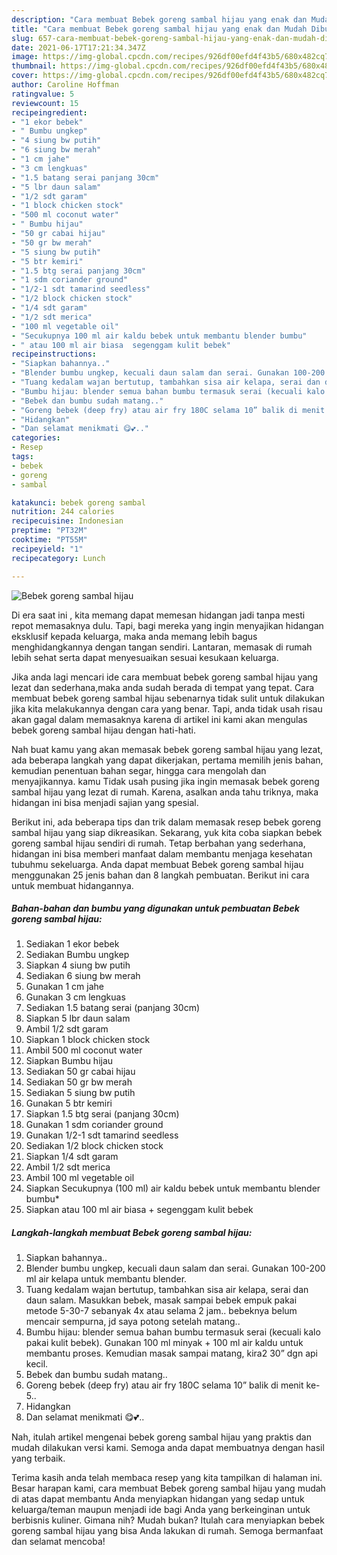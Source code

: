 ```yaml
---
description: "Cara membuat Bebek goreng sambal hijau yang enak dan Mudah Dibuat"
title: "Cara membuat Bebek goreng sambal hijau yang enak dan Mudah Dibuat"
slug: 657-cara-membuat-bebek-goreng-sambal-hijau-yang-enak-dan-mudah-dibuat
date: 2021-06-17T17:21:34.347Z
image: https://img-global.cpcdn.com/recipes/926df00efd4f43b5/680x482cq70/bebek-goreng-sambal-hijau-foto-resep-utama.jpg
thumbnail: https://img-global.cpcdn.com/recipes/926df00efd4f43b5/680x482cq70/bebek-goreng-sambal-hijau-foto-resep-utama.jpg
cover: https://img-global.cpcdn.com/recipes/926df00efd4f43b5/680x482cq70/bebek-goreng-sambal-hijau-foto-resep-utama.jpg
author: Caroline Hoffman
ratingvalue: 5
reviewcount: 15
recipeingredient:
- "1 ekor bebek"
- " Bumbu ungkep"
- "4 siung bw putih"
- "6 siung bw merah"
- "1 cm jahe"
- "3 cm lengkuas"
- "1.5 batang serai panjang 30cm"
- "5 lbr daun salam"
- "1/2 sdt garam"
- "1 block chicken stock"
- "500 ml coconut water"
- " Bumbu hijau"
- "50 gr cabai hijau"
- "50 gr bw merah"
- "5 siung bw putih"
- "5 btr kemiri"
- "1.5 btg serai panjang 30cm"
- "1 sdm coriander ground"
- "1/2-1 sdt tamarind seedless"
- "1/2 block chicken stock"
- "1/4 sdt garam"
- "1/2 sdt merica"
- "100 ml vegetable oil"
- "Secukupnya 100 ml air kaldu bebek untuk membantu blender bumbu"
- " atau 100 ml air biasa  segenggam kulit bebek"
recipeinstructions:
- "Siapkan bahannya.."
- "Blender bumbu ungkep, kecuali daun salam dan serai. Gunakan 100-200 ml air kelapa untuk membantu blender."
- "Tuang kedalam wajan bertutup, tambahkan sisa air kelapa, serai dan daun salam. Masukkan bebek, masak sampai bebek empuk pakai metode 5-30-7 sebanyak 4x atau selama 2 jam.. bebeknya belum mencair sempurna, jd saya potong setelah matang.."
- "Bumbu hijau: blender semua bahan bumbu termasuk serai (kecuali kalo pakai kulit bebek). Gunakan 100 ml minyak + 100 ml air kaldu untuk membantu proses. Kemudian masak sampai matang, kira2 30” dgn api kecil."
- "Bebek dan bumbu sudah matang.."
- "Goreng bebek (deep fry) atau air fry 180C selama 10” balik di menit ke-5.."
- "Hidangkan"
- "Dan selamat menikmati 😋💕.."
categories:
- Resep
tags:
- bebek
- goreng
- sambal

katakunci: bebek goreng sambal 
nutrition: 244 calories
recipecuisine: Indonesian
preptime: "PT32M"
cooktime: "PT55M"
recipeyield: "1"
recipecategory: Lunch

---
```



![Bebek goreng sambal hijau](https://img-global.cpcdn.com/recipes/926df00efd4f43b5/680x482cq70/bebek-goreng-sambal-hijau-foto-resep-utama.jpg)

Di era  saat ini , kita memang dapat memesan hidangan jadi tanpa mesti repot memasaknya dulu. Tapi, bagi mereka yang ingin menyajikan hidangan eksklusif kepada keluarga, maka anda memang lebih bagus menghidangkannya dengan tangan sendiri. Lantaran, memasak di rumah lebih sehat serta dapat menyesuaikan sesuai kesukaan keluarga.

Jika anda lagi mencari ide cara membuat bebek goreng sambal hijau yang lezat dan sederhana,maka anda sudah berada di tempat yang tepat. Cara membuat bebek goreng sambal hijau  sebenarnya tidak sulit untuk dilakukan jika kita melakukannya dengan cara yang benar. Tapi, anda tidak usah risau akan gagal dalam memasaknya 
karena di artikel ini kami akan mengulas bebek goreng sambal hijau dengan hati-hati.  



Nah buat kamu yang akan memasak bebek goreng sambal hijau yang lezat, ada beberapa langkah yang dapat dikerjakan, pertama memilih jenis bahan, kemudian penentuan bahan segar, hingga cara mengolah dan menyajikannya. kamu Tidak usah pusing jika ingin memasak bebek goreng sambal hijau yang lezat di rumah. Karena, asalkan anda  tahu triknya, maka hidangan ini bisa menjadi sajian yang spesial.

Berikut ini, ada beberapa tips dan trik dalam memasak resep bebek goreng sambal hijau yang siap dikreasikan. Sekarang, yuk kita coba siapkan bebek goreng sambal hijau sendiri di rumah. Tetap berbahan yang sederhana, hidangan ini bisa memberi manfaat dalam membantu menjaga kesehatan tubuhmu sekeluarga. Anda dapat membuat Bebek goreng sambal hijau menggunakan 25 jenis bahan dan 8 langkah pembuatan. Berikut ini cara untuk membuat hidangannya.

<!--inarticleads1-->

##### Bahan-bahan dan bumbu yang digunakan untuk pembuatan Bebek goreng sambal hijau:

1. Sediakan 1 ekor bebek
1. Sediakan  Bumbu ungkep
1. Siapkan 4 siung bw putih
1. Sediakan 6 siung bw merah
1. Gunakan 1 cm jahe
1. Gunakan 3 cm lengkuas
1. Sediakan 1.5 batang serai (panjang 30cm)
1. Siapkan 5 lbr daun salam
1. Ambil 1/2 sdt garam
1. Siapkan 1 block chicken stock
1. Ambil 500 ml coconut water
1. Siapkan  Bumbu hijau
1. Sediakan 50 gr cabai hijau
1. Sediakan 50 gr bw merah
1. Sediakan 5 siung bw putih
1. Gunakan 5 btr kemiri
1. Siapkan 1.5 btg serai (panjang 30cm)
1. Gunakan 1 sdm coriander ground
1. Gunakan 1/2-1 sdt tamarind seedless
1. Sediakan 1/2 block chicken stock
1. Siapkan 1/4 sdt garam
1. Ambil 1/2 sdt merica
1. Ambil 100 ml vegetable oil
1. Siapkan Secukupnya (100 ml) air kaldu bebek untuk membantu blender bumbu*
1. Siapkan  atau 100 ml air biasa + segenggam kulit bebek




<!--inarticleads2-->

##### Langkah-langkah membuat Bebek goreng sambal hijau:

1. Siapkan bahannya..
1. Blender bumbu ungkep, kecuali daun salam dan serai. Gunakan 100-200 ml air kelapa untuk membantu blender.
1. Tuang kedalam wajan bertutup, tambahkan sisa air kelapa, serai dan daun salam. Masukkan bebek, masak sampai bebek empuk pakai metode 5-30-7 sebanyak 4x atau selama 2 jam.. bebeknya belum mencair sempurna, jd saya potong setelah matang..
1. Bumbu hijau: blender semua bahan bumbu termasuk serai (kecuali kalo pakai kulit bebek). Gunakan 100 ml minyak + 100 ml air kaldu untuk membantu proses. Kemudian masak sampai matang, kira2 30” dgn api kecil.
1. Bebek dan bumbu sudah matang..
1. Goreng bebek (deep fry) atau air fry 180C selama 10” balik di menit ke-5..
1. Hidangkan
1. Dan selamat menikmati 😋💕..




Nah, itulah artikel mengenai  bebek goreng sambal hijau  yang praktis dan mudah dilakukan versi kami. Semoga anda dapat membuatnya dengan hasil yang terbaik. 

Terima kasih anda telah membaca resep yang kita tampilkan di halaman ini. Besar harapan kami, cara membuat  Bebek goreng sambal hijau yang mudah di atas dapat membantu Anda menyiapkan hidangan yang sedap untuk keluarga/teman maupun menjadi ide bagi Anda yang berkeinginan untuk berbisnis kuliner. Gimana nih? Mudah bukan? Itulah cara menyiapkan bebek goreng sambal hijau yang bisa Anda lakukan di rumah. Semoga bermanfaat dan selamat mencoba!

